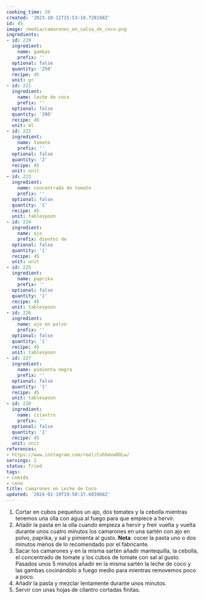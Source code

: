 ```yaml
---
cooking_time: 20
created: '2023-10-11T15:53:10.728168Z'
id: 45
image: /media/camarones_en_salsa_de_coco.png
ingredients:
- id: 220
  ingredient:
    name: gambas
    prefix: ''
  optional: false
  quantity: '250'
  recipe: 45
  unit: gr
- id: 221
  ingredient:
    name: leche de coco
    prefix: ''
  optional: false
  quantity: '200'
  recipe: 45
  unit: ml
- id: 222
  ingredient:
    name: tomate
    prefix: ''
  optional: false
  quantity: '2'
  recipe: 45
  unit: unit
- id: 223
  ingredient:
    name: concentrado de tomate
    prefix: ''
  optional: false
  quantity: '1'
  recipe: 45
  unit: tablespoon
- id: 224
  ingredient:
    name: ajo
    prefix: dientes de
  optional: false
  quantity: '1'
  recipe: 45
  unit: unit
- id: 225
  ingredient:
    name: paprika
    prefix: ''
  optional: false
  quantity: '1'
  recipe: 45
  unit: tablespoon
- id: 226
  ingredient:
    name: ajo en polvo
    prefix: ''
  optional: false
  quantity: '1'
  recipe: 45
  unit: tablespoon
- id: 227
  ingredient:
    name: pimienta negra
    prefix: ''
  optional: false
  quantity: '1'
  recipe: 45
  unit: tablespoon
- id: 228
  ingredient:
    name: cilantro
    prefix: ''
  optional: false
  quantity: '1'
  recipe: 45
  unit: unit
references:
- https://www.instagram.com/reel/Cuh6mvwOOLw/
servings: 2
status: Tried
tags:
- comida
- cena
title: Camarones en Leche de Coco
updated: '2024-02-19T19:50:37.603968Z'
---
```


1. Cortar en cubos pequeños un ajo, dos tomates y la cebolla mientras tenemos una olla con agua al fuego para que empiece a hervir.
2. Añadir la pasta en la olla cuando empieza a hervir y freír vuelta y vuelta durante unos cuatro minutos los camarones en una sartén con ajo en polvo, paprika, y sal y pimienta al gusto. **Nota**: cocer la pasta uno o dos minutos menos de lo recomendado por el fabricante.
3. Sacar los camarones y en la misma sartén añadir mantequilla, la cebolla, el concentrado de tomate y los cubos de tomate con sal al gusto. Pasados unos 5 minutos añadir en la misma sartén la leche de coco y las gambas cocinándolo a fuego medio para mientras removemos poco a poco.
4. Añadir la pasta y mezclar lentamente durante unos minutos.
5. Servir con unas hojas de cilantro cortadas finitas.
